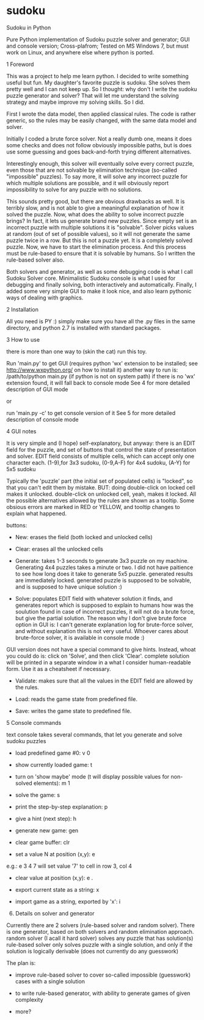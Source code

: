 sudoku
======

Sudoku in Python

Pure Python implementation of Sudoku puzzle solver and generator;
GUI and console version;
Cross-plafrom;
Tested on MS Windows 7, but must work on Linux,
and anywhere else where python is ported.

1 Foreword

This was a project to help me learn python.
I decided to write something useful but fun.
My daughter's favorite puzzle is sudoku.
She solves them pretty well and I can not keep up.
So I thought: why don't I write the sudoku puzzle generator and solver?
That will let me understand the solving strategy and maybe improve my solving skills.
So I did.

First I wrote the data model, then applied classical rules.
The code is rather generic, so the rules may be easily changed, with the same data model and solver.

Initially I coded a brute force solver.
Not a really dumb one, means it does some checks and does not follow
obviously impossible paths, but is does use some guessing and goes
back-and-forth trying different alternatives.

Interestingly enough, this solver will eventually solve every correct puzzle,
even those that are not solvable by elimination technique (so-called "impossible" puzzles).
To say more, it will solve any incorrect puzzle for which multiple solutions are possible,
and it will obviously report impossibility to solve for any puzzle with no solutions.

This sounds pretty good, but there are obvious drawbacks as well.
It is terribly slow, and is not able to give a meaningful explanation of how it solved the puzzle.
Now, what does the ability to solve incorrect puzzle brings?
In fact, it lets us generate brand new puzzles.
Since empty set is an incorrect puzzle with multiple solutions it is "solvable".
Solver picks values at random (out of set of possible values),
so it will not generate the same puzzle twice in  a row.
But this is not a puzzle yet. It is a completely solved puzzle.
Now, we have to start the elimination process.
And this process must be rule-based to ensure that it is solvable by humans.
So I written the rule-based solver also.

Both solvers and generator, as well as some debugging code is what I call Sudoku Solver core.
Minimalistic Sudoku console is what I used for debugging and finally solving, both interactively and automatically.
Finally, I added some very simple GUI to make it look nice, and also learn pythonic
ways of dealing with graphics.

2 Installation

All you need is PY :)
simply make sure you have all the .py files in the same directory, and
python 2.7 is installed with standard packages.

3 How to use

there is more than one way to (skin the cat) run this toy.

Run 'main.py' to get GUI (requires python 'wx' extension to be installed;
see http://www.wxpython.org/ on how to install it)
another way to run is:
/path/to/python main.py
(if python is not on system path)
if there is no 'wx' extension found, it will fall back to console mode
See 4 for more detailed description of GUI mode

or

run 'main.py -c' to get console version of it
See 5 for more detailed description of console mode

4 GUI notes

It is very simple and (I hope) self-explanatory, but anyway:
there is an EDIT field for the puzzle, and set of buttons that control the
state of presentation and solver.
EDIT field consists of multiple cells, which can accept only one character each.
(1-9),for 3x3 sudoku,
(0-9,A-F) for 4x4 sudoku,
(A-Y) for 5x5 sudoku

Typically the 'puzzle' part (the initial set of populated cells) is "locked", so
that you can't edit them by  mistake. BUT: doing double-click on locked cell makes
it unlocked. double-click on unlocked cell, yeah, makes it locked.
All the possible alternatives allowed by the rules are shown as a tooltip.
Some obsious errors are marked in RED or YELLOW, and tooltip changes to explain
what happened.

buttons:

- New: erases the field (both locked and unlocked cells)

- Clear: erases all the unlocked cells

- Generate: takes 1-3 seconds to generate 3x3 puzzle on my machine.
Generating 4x4 puzzles takes a minute or two. I did not have paitience to see
how long does it take to generate 5x5 puzzle.
  generated results are immediately locked.
  generated puzzle is supposed to be solvable, and is supposed to have unique solution :)

- Solve: populates EDIT field with whatever solution it finds, and generates report
  which is supposed to explain to humans how was the soulution found
  in case of incorrect puzzles, it will not do a brute force, but give the partial solution.
  The reason why I don't give brute force option in GUI is: I can't generate explanation
  log for brute-force solver, and without explanation this is not very useful.
  Whoever cares about brute-force solver, it is available in console mode :)

 GUI version does not have a special command to give hints.
 Instead, whoat you could do is: click on 'Solve', and then click 'Clear'.
 complete solution will be printed in a separate window in a what I consider human-readable form.
 Use it as a cheatsheet if necessary.

- Validate: makes sure that all the values in the EDIT field are allowed by the rules.

- Load: reads the game state from predefined file.

- Save: writes the game state to predefined file.

5 Console commands

text console takes several commands, that let you generate and solve sudoku puzzles

- load predefined game #0: v 0

- show currently loaded game: t

- turn on 'show maybe' mode (t will display possible values for non-solved elements): m 1

- solve the game: s

- print the step-by-step explanation: p

- give a hint (next step): h

- generate new game: gen

- clear game buffer: clr

- set a value N at position (x,y): e <y> <x> <N>

e.g.: e 3 4 7 will set value '7' to cell in row 3, col 4

- clear value at position (x,y): e <y> <x> .

- export current state as a string: x

- import game as a string, exported by 'x': i <string>

6. Details on solver and generator

Currently there are 2 solvers (rule-based solver and random solver).
There is one generator, based on both solvers and random elimination approach.
random solver (I acall it hard solver) solves any puzzle that has solution(s)
rule-based solver only solves puzzle with a single solution, and only if the solution
is logically derivable (does not currently do any guesswork)

The plan is:

- improve rule-based solver to cover so-called impossible (guesswork) cases with a single solution

- to write rule-based generator, with ability to generate games of given complexity

- more?
